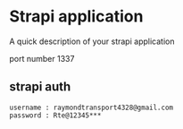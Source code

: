 # Strapi application

A quick description of your strapi application

port number 1337

## strapi auth
```
username : raymondtransport4328@gmail.com
password : Rte@12345***
```
